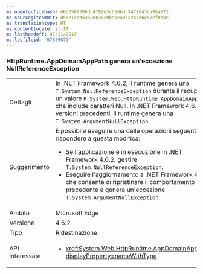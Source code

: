 ```yaml
---
ms.openlocfilehash: d6c658f306dd4792e3cb5dbdc9471043ca95a071
ms.sourcegitcommit: d55e14eb63588830c0ba1ea95a24ce6c57ef8c8c
ms.translationtype: HT
ms.contentlocale: it-IT
ms.lasthandoff: 07/11/2019
ms.locfileid: "67859073"
---
```

### <a name="httpruntimeappdomainapppath-throws-a-nullreferenceexception"></a>HttpRuntime.AppDomainAppPath genera un'eccezione NullReferenceException

|   |   |
|---|---|
|Dettagli|In .NET Framework 4.6.2, il runtime genera una <code>T:System.NullReferenceException</code> durante il recupero di un valore <code>P:System.Web.HttpRuntime.AppDomainAppPath</code> che include caratteri Null. In .NET Framework 4.6.1 e versioni precedenti, il runtime genera una <code>T:System.ArgumentNullException</code>.|
|Suggerimento|È possibile eseguire una delle operazioni seguenti per rispondere a questa modifica:<ul><li>Se l'applicazione è in esecuzione in .NET Framework 4.6.2, gestire <code>T:System.NullReferenceException</code>.</li><li>Eseguire l'aggiornamento a .NET Framework 4.7, che consente di ripristinare il comportamento precedente e genera un'eccezione <code>T:System.ArgumentNullException</code>.</li></ul>|
|Ambito|Microsoft Edge|
|Versione|4.6.2|
|Tipo|Ridestinazione|
|API interessate|<ul><li><xref:System.Web.HttpRuntime.AppDomainAppPath?displayProperty=nameWithType></li></ul>|

